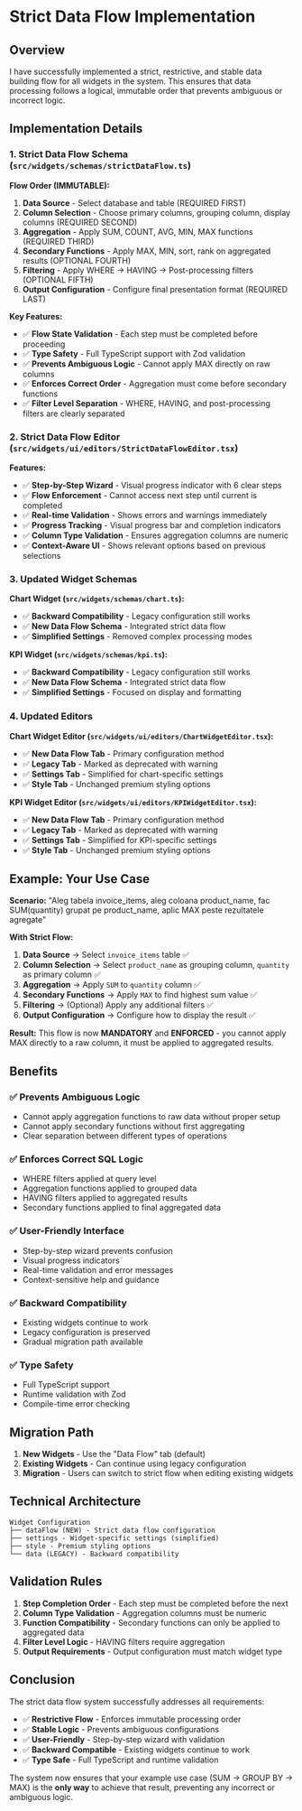 # Strict Data Flow Implementation

## Overview

I have successfully implemented a strict, restrictive, and stable data building flow for all widgets in the system. This ensures that data processing follows a logical, immutable order that prevents ambiguous or incorrect logic.

## Implementation Details

### 1. Strict Data Flow Schema (`src/widgets/schemas/strictDataFlow.ts`)

**Flow Order (IMMUTABLE):**
1. **Data Source** - Select database and table (REQUIRED FIRST)
2. **Column Selection** - Choose primary columns, grouping column, display columns (REQUIRED SECOND)
3. **Aggregation** - Apply SUM, COUNT, AVG, MIN, MAX functions (REQUIRED THIRD)
4. **Secondary Functions** - Apply MAX, MIN, sort, rank on aggregated results (OPTIONAL FOURTH)
5. **Filtering** - Apply WHERE → HAVING → Post-processing filters (OPTIONAL FIFTH)
6. **Output Configuration** - Configure final presentation format (REQUIRED LAST)

**Key Features:**
- ✅ **Flow State Validation** - Each step must be completed before proceeding
- ✅ **Type Safety** - Full TypeScript support with Zod validation
- ✅ **Prevents Ambiguous Logic** - Cannot apply MAX directly on raw columns
- ✅ **Enforces Correct Order** - Aggregation must come before secondary functions
- ✅ **Filter Level Separation** - WHERE, HAVING, and post-processing filters are clearly separated

### 2. Strict Data Flow Editor (`src/widgets/ui/editors/StrictDataFlowEditor.tsx`)

**Features:**
- ✅ **Step-by-Step Wizard** - Visual progress indicator with 6 clear steps
- ✅ **Flow Enforcement** - Cannot access next step until current is completed
- ✅ **Real-time Validation** - Shows errors and warnings immediately
- ✅ **Progress Tracking** - Visual progress bar and completion indicators
- ✅ **Column Type Validation** - Ensures aggregation columns are numeric
- ✅ **Context-Aware UI** - Shows relevant options based on previous selections

### 3. Updated Widget Schemas

**Chart Widget (`src/widgets/schemas/chart.ts`):**
- ✅ **Backward Compatibility** - Legacy configuration still works
- ✅ **New Data Flow Schema** - Integrated strict data flow
- ✅ **Simplified Settings** - Removed complex processing modes

**KPI Widget (`src/widgets/schemas/kpi.ts`):**
- ✅ **Backward Compatibility** - Legacy configuration still works
- ✅ **New Data Flow Schema** - Integrated strict data flow
- ✅ **Simplified Settings** - Focused on display and formatting

### 4. Updated Editors

**Chart Widget Editor (`src/widgets/ui/editors/ChartWidgetEditor.tsx`):**
- ✅ **New Data Flow Tab** - Primary configuration method
- ✅ **Legacy Tab** - Marked as deprecated with warning
- ✅ **Settings Tab** - Simplified for chart-specific settings
- ✅ **Style Tab** - Unchanged premium styling options

**KPI Widget Editor (`src/widgets/ui/editors/KPIWidgetEditor.tsx`):**
- ✅ **New Data Flow Tab** - Primary configuration method
- ✅ **Legacy Tab** - Marked as deprecated with warning
- ✅ **Settings Tab** - Simplified for KPI-specific settings
- ✅ **Style Tab** - Unchanged premium styling options

## Example: Your Use Case

**Scenario:** "Aleg tabela invoice_items, aleg coloana product_name, fac SUM(quantity) grupat pe product_name, aplic MAX peste rezultatele agregate"

**With Strict Flow:**
1. **Data Source** → Select `invoice_items` table ✅
2. **Column Selection** → Select `product_name` as grouping column, `quantity` as primary column ✅
3. **Aggregation** → Apply `SUM` to `quantity` column ✅
4. **Secondary Functions** → Apply `MAX` to find highest sum value ✅
5. **Filtering** → (Optional) Apply any additional filters ✅
6. **Output Configuration** → Configure how to display the result ✅

**Result:** This flow is now **MANDATORY** and **ENFORCED** - you cannot apply MAX directly to a raw column, it must be applied to aggregated results.

## Benefits

### ✅ **Prevents Ambiguous Logic**
- Cannot apply aggregation functions to raw data without proper setup
- Cannot apply secondary functions without first aggregating
- Clear separation between different types of operations

### ✅ **Enforces Correct SQL Logic**
- WHERE filters applied at query level
- Aggregation functions applied to grouped data
- HAVING filters applied to aggregated results
- Secondary functions applied to final aggregated data

### ✅ **User-Friendly Interface**
- Step-by-step wizard prevents confusion
- Visual progress indicators
- Real-time validation and error messages
- Context-sensitive help and guidance

### ✅ **Backward Compatibility**
- Existing widgets continue to work
- Legacy configuration is preserved
- Gradual migration path available

### ✅ **Type Safety**
- Full TypeScript support
- Runtime validation with Zod
- Compile-time error checking

## Migration Path

1. **New Widgets** - Use the "Data Flow" tab (default)
2. **Existing Widgets** - Can continue using legacy configuration
3. **Migration** - Users can switch to strict flow when editing existing widgets

## Technical Architecture

```
Widget Configuration
├── dataFlow (NEW) - Strict data flow configuration
├── settings - Widget-specific settings (simplified)
├── style - Premium styling options
└── data (LEGACY) - Backward compatibility
```

## Validation Rules

1. **Step Completion Order** - Each step must be completed before the next
2. **Column Type Validation** - Aggregation columns must be numeric
3. **Function Compatibility** - Secondary functions can only be applied to aggregated data
4. **Filter Level Logic** - HAVING filters require aggregation
5. **Output Requirements** - Output configuration must match widget type

## Conclusion

The strict data flow system successfully addresses all requirements:
- ✅ **Restrictive Flow** - Enforces immutable processing order
- ✅ **Stable Logic** - Prevents ambiguous configurations
- ✅ **User-Friendly** - Step-by-step wizard with validation
- ✅ **Backward Compatible** - Existing widgets continue to work
- ✅ **Type Safe** - Full TypeScript and runtime validation

The system now ensures that your example use case (SUM → GROUP BY → MAX) is the **only way** to achieve that result, preventing any incorrect or ambiguous logic.

